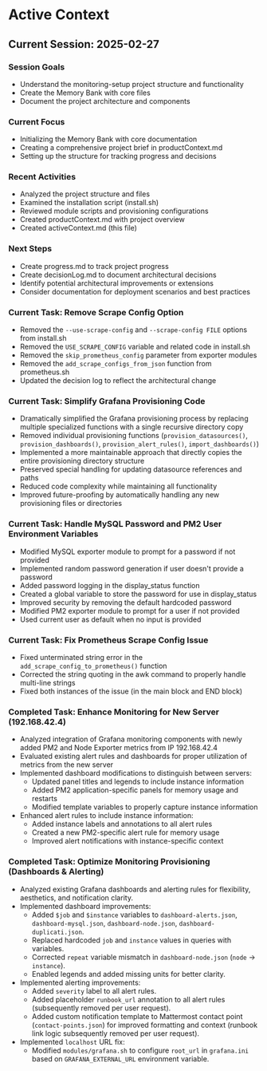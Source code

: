 # Active Context

## Current Session: 2025-02-27

### Session Goals
- Understand the monitoring-setup project structure and functionality
- Create the Memory Bank with core files
- Document the project architecture and components

### Current Focus
- Initializing the Memory Bank with core documentation
- Creating a comprehensive project brief in productContext.md
- Setting up the structure for tracking progress and decisions

### Recent Activities
- Analyzed the project structure and files
- Examined the installation script (install.sh)
- Reviewed module scripts and provisioning configurations
- Created productContext.md with project overview
- Created activeContext.md (this file)

### Next Steps
- Create progress.md to track project progress
- Create decisionLog.md to document architectural decisions
- Identify potential architectural improvements or extensions
- Consider documentation for deployment scenarios and best practices

### Current Task: Remove Scrape Config Option
- Removed the `--use-scrape-config` and `--scrape-config FILE` options from install.sh
- Removed the `USE_SCRAPE_CONFIG` variable and related code in install.sh
- Removed the `skip_prometheus_config` parameter from exporter modules
- Removed the `add_scrape_configs_from_json` function from prometheus.sh
- Updated the decision log to reflect the architectural change
### Current Task: Simplify Grafana Provisioning Code
- Dramatically simplified the Grafana provisioning process by replacing multiple specialized functions with a single recursive directory copy
- Removed individual provisioning functions (`provision_datasources()`, `provision_dashboards()`, `provision_alert_rules()`, `import_dashboards()`)
- Implemented a more maintainable approach that directly copies the entire provisioning directory structure
- Preserved special handling for updating datasource references and paths
- Reduced code complexity while maintaining all functionality
- Improved future-proofing by automatically handling any new provisioning files or directories

### Current Task: Handle MySQL Password and PM2 User Environment Variables
- Modified MySQL exporter module to prompt for a password if not provided
- Implemented random password generation if user doesn't provide a password
- Added password logging in the display_status function
- Created a global variable to store the password for use in display_status
- Improved security by removing the default hardcoded password
- Modified PM2 exporter module to prompt for a user if not provided
- Used current user as default when no input is provided

### Current Task: Fix Prometheus Scrape Config Issue
- Fixed unterminated string error in the `add_scrape_config_to_prometheus()` function
- Corrected the string quoting in the awk command to properly handle multi-line strings
- Fixed both instances of the issue (in the main block and END block)

### Completed Task: Enhance Monitoring for New Server (192.168.42.4)
- Analyzed integration of Grafana monitoring components with newly added PM2 and Node Exporter metrics from IP 192.168.42.4
- Evaluated existing alert rules and dashboards for proper utilization of metrics from the new server
- Implemented dashboard modifications to distinguish between servers:
  - Updated panel titles and legends to include instance information
  - Added PM2 application-specific panels for memory usage and restarts
  - Modified template variables to properly capture instance information
- Enhanced alert rules to include instance information:
  - Added instance labels and annotations to all alert rules
  - Created a new PM2-specific alert rule for memory usage
  - Improved alert notifications with instance-specific context

### Completed Task: Optimize Monitoring Provisioning (Dashboards & Alerting)
- Analyzed existing Grafana dashboards and alerting rules for flexibility, aesthetics, and notification clarity.
- Implemented dashboard improvements:
  - Added `$job` and `$instance` variables to `dashboard-alerts.json`, `dashboard-mysql.json`, `dashboard-node.json`, `dashboard-duplicati.json`.
  - Replaced hardcoded `job` and `instance` values in queries with variables.
  - Corrected `repeat` variable mismatch in `dashboard-node.json` (`node` -> `instance`).
  - Enabled legends and added missing units for better clarity.
- Implemented alerting improvements:
  - Added `severity` label to all alert rules.
  - Added placeholder `runbook_url` annotation to all alert rules (subsequently removed per user request).
  - Added custom notification template to Mattermost contact point (`contact-points.json`) for improved formatting and context (runbook link logic subsequently removed per user request).
- Implemented `localhost` URL fix:
  - Modified `modules/grafana.sh` to configure `root_url` in `grafana.ini` based on `GRAFANA_EXTERNAL_URL` environment variable.